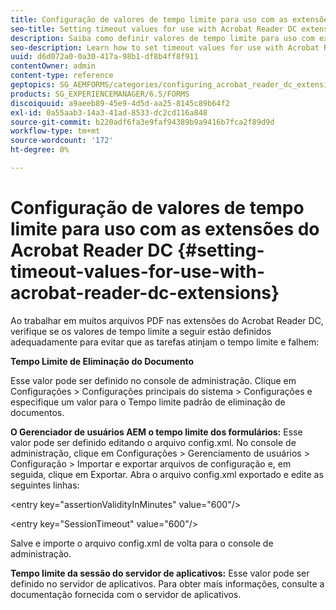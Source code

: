 ```yaml
---
title: Configuração de valores de tempo limite para uso com as extensões do Acrobat Reader DC
seo-title: Setting timeout values for use with Acrobat Reader DC extensions
description: Saiba como definir valores de tempo limite para uso com extensões do Acrobat Reader DC.
seo-description: Learn how to set timeout values for use with Acrobat Reader DC extensions.
uuid: d6d072a0-0a30-417a-98b1-df8b4ff8f911
contentOwner: admin
content-type: reference
geptopics: SG_AEMFORMS/categories/configuring_acrobat_reader_dc_extensions
products: SG_EXPERIENCEMANAGER/6.5/FORMS
discoiquuid: a9aeeb89-45e9-4d5d-aa25-8145c89b64f2
exl-id: 0a55aab3-14a3-41ad-8533-dc2cd116a848
source-git-commit: b220adf6fa3e9faf94389b9a9416b7fca2f89d9d
workflow-type: tm+mt
source-wordcount: '172'
ht-degree: 0%

---
```


# Configuração de valores de tempo limite para uso com as extensões do Acrobat Reader DC  {#setting-timeout-values-for-use-with-acrobat-reader-dc-extensions}

Ao trabalhar em muitos arquivos PDF nas extensões do Acrobat Reader DC, verifique se os valores de tempo limite a seguir estão definidos adequadamente para evitar que as tarefas atinjam o tempo limite e falhem:

**Tempo Limite de Eliminação do Documento**

Esse valor pode ser definido no console de administração. Clique em Configurações > Configurações principais do sistema > Configurações e especifique um valor para o Tempo limite padrão de eliminação de documentos.

**O Gerenciador de usuários AEM o tempo limite dos formulários:** Esse valor pode ser definido editando o arquivo config.xml. No console de administração, clique em Configurações > Gerenciamento de usuários > Configuração > Importar e exportar arquivos de configuração e, em seguida, clique em Exportar. Abra o arquivo config.xml exportado e edite as seguintes linhas:

&lt;entry key=&quot;assertionValidityInMinutes&quot; value=&quot;600&quot;/>

&lt;entry key=&quot;SessionTimeout&quot; value=&quot;600&quot;/>

Salve e importe o arquivo config.xml de volta para o console de administração.

**Tempo limite da sessão do servidor de aplicativos:** Esse valor pode ser definido no servidor de aplicativos. Para obter mais informações, consulte a documentação fornecida com o servidor de aplicativos.
